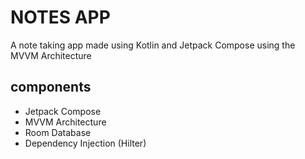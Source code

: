 # NOTES APP
A note taking app made using Kotlin and Jetpack Compose using the MVVM Architecture

## components
- Jetpack Compose
- MVVM Architecture
- Room Database
- Dependency Injection (Hilter)
